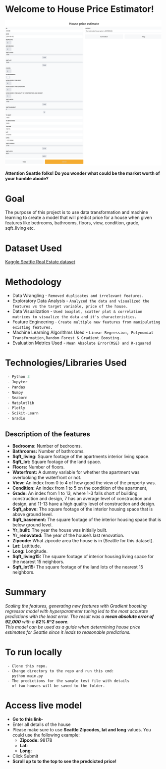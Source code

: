 # Welcome to House Price Estimator!

![house-sale](house.png)

**Attention Seattle folks! Do you wonder what could be the market worth of your humble abode?**

# Goal
The purpose of this project is to use data transformation and machine learning to create a model that will predict price for a house when given features like bedrooms, bathrooms, floors, view, condition, grade, sqft_living etc.

# Dataset Used 
[Kaggle Seattle Real Estate dataset](https://www.kaggle.com/harlfoxem/housesalesprediction)

# Methodology
- Data Wrangling - `Removed duplicates and irrelevant features.`
 - Exploratory Data Analysis - `Analyzed the data and visualized the features vs the target variable, price of the house.`
 - Data Visualization - `Used boxplot, scatter plot & correlation matrices to visualize the data and it's characteristics.`
 -  Feature Engineering - `Create multiple new features from manipulating existing features.`
 - Machine Learning Algorithms Used - `Linear Regression, Polynomial Transformation,Random Forest & Gradient Boosting.`
 - Evaluation Metrics Used - `Mean Absolute Error(MSE) and R-squared`

# Technologies/Libraries Used
``` javascript
 - Python 3
 - Jupyter
 - Pandas
 - Numpy
 - Seaborn
 - Matplotlib
 - Plotly
 - Scikit-Learn
 - Gradio
 ```

## Description of the features

-  **Bedrooms:** Number of bedrooms.
- **Bathrooms:** Number of bathrooms.
- **Sqft_living:** Square footage of the apartments interior living space.
- **Sqft_lot:** Square footage of the land space.
- **Floors:** Number of floors.
- **Waterfront:** A dummy variable for whether the apartment was overlooking the waterfront or not.
- **View:** An index from 0 to 4 of how good the view of the property was.
- **Condition:** An index from 1 to 5 on the condition of the apartment,  
- **Grade:** An index from 1 to 13, where 1-3 falls short of building construction and design, 7 has an average level of construction and design, and 11-13 have a high quality level of construction and design.  
- **Sqft_above:** The square footage of the interior housing space that is above ground level.
- **Sqft_basement:** The square footage of the interior housing space that is below ground level.
- **Yr_built:** The year the house was initially built.
- **Yr_renovated:** The year of the house’s last renovation.  
- **Zipcode:** What zipcode area the house is in (Seattle for this dataset).
- **Lat:**  Lattitude.  
- **Long:** Longitude. 
- **Sqft_living15:** The square footage of interior housing living space for the nearest 15 neighbors. 
- **Sqft_lot15:** The square footage of the land lots of the nearest 15 neighbors.

# Summary

*Scaling the features, generating new features with Gradient boosting regressor model with hyperparameter tuning led to the most accurate predictions with the least error. The result was a **mean absolute error of 92,000** with a **82% R^2 score**.<br>
This model can be used as a guide when determining house price estimates for Seattle since it leads to reasonable predictions.*

# To run locally

``` 
 - Clone this repo.
 - Change directory to the repo and run this cmd:
   python main.py
 - The predictions for the sample test file with details
   of two houses will be saved to the folder.
 ```

# Access live model

- **Go to this link-**  
- Enter all details of the house
- Please make sure to use **Seattle Zipcodes, lat and long**
   values. You could use the following example:
    - **Zipcode:** 98178
    - **Lat**:
    - **Long**:
 - Click Submit
 - **Scroll up to to the top to see the predcicted price!**

 
